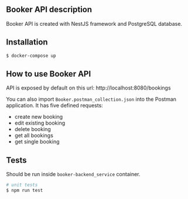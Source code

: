 ## Booker API description

Booker API is created with NestJS framework and PostgreSQL database.

## Installation

```bash
$ docker-compose up
```

## How to use Booker API

API is exposed by default on this url: http://localhost:8080/bookings

You can also import `Booker.postman_collection.json` into the Postman application. It has five defined requests:
- create new booking
- edit existing booking
- delete booking
- get all bookings
- get single booking

## Tests

Should be run inside `booker-backend_service` container.

```bash
# unit tests
$ npm run test

```


